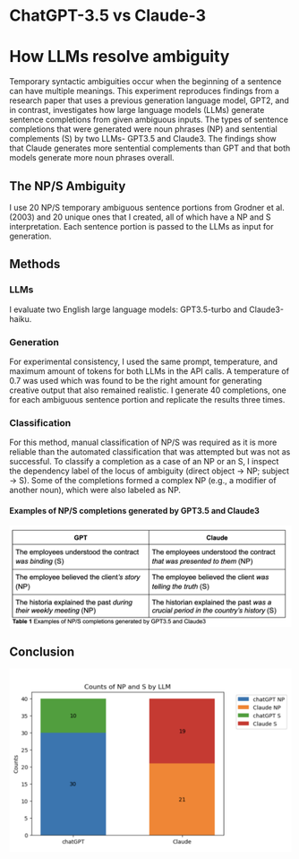 # ChatGPT-3.5 vs Claude-3
# How LLMs resolve ambiguity
Temporary syntactic ambiguities occur when the beginning of a sentence can have multiple meanings. This experiment reproduces findings from a research paper that uses a previous generation language model, GPT2, and in contrast, investigates how large language models (LLMs) generate sentence completions from given ambiguous inputs. The types of sentence completions that were generated were noun phrases (NP) and sentential complements (S) by two LLMs- GPT3.5 and Claude3. The findings show that Claude generates more sentential complements than GPT and that both models generate more noun phrases overall. 

## The NP/S Ambiguity
I use 20 NP/S temporary ambiguous sentence portions from Grodner et al. (2003) and 20 unique ones that I created, all of which have a NP and S interpretation. Each sentence portion is passed to the LLMs as input for generation. 

## Methods
### LLMs    
I evaluate two English large language models: GPT3.5-turbo and Claude3-haiku.

### Generation    
For experimental consistency, I used the same prompt, temperature, and maximum amount of tokens for both LLMs in the API calls. A temperature of 0.7 was used which was found to be the right amount for generating creative output that also remained realistic. I generate 40 completions, one for each ambiguous sentence portion and replicate the results three times. 

### Classification    
For this method, manual classification of NP/S was required as it is more reliable than the automated classification that was attempted but was not as successful. To classify a completion as a case of an NP or an S, I inspect the dependency label of the locus of ambiguity (direct object → NP; subject → S). Some of the completions formed a complex NP (e.g., a modifier of another noun), which were also labeled as NP. 

#### Examples of NP/S completions generated by GPT3.5 and Claude3
![table](https://github.com/yulia-samoilovich/syntactic-ambiguity/blob/main/table.png?raw=true)

## Conclusion
![counts](https://github.com/yulia-samoilovich/syntactic-ambiguity/blob/main/counts.png?raw=true)
